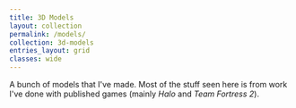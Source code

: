 ```yaml
---
title: 3D Models
layout: collection
permalink: /models/
collection: 3d-models
entries_layout: grid
classes: wide
---
```


A bunch of models that I've made. Most of the stuff seen here is from work I've done with published games (mainly *Halo* and *Team Fortress 2*).